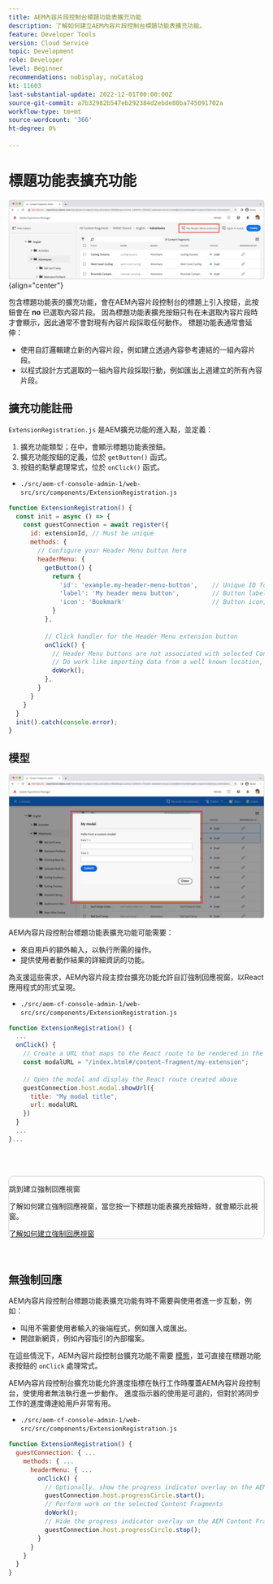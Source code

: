 ```yaml
---
title: AEM內容片段控制台標題功能表擴充功能
description: 了解如何建立AEM內容片段控制台標題功能表擴充功能。
feature: Developer Tools
version: Cloud Service
topic: Development
role: Developer
level: Beginner
recommendations: noDisplay, noCatalog
kt: 11603
last-substantial-update: 2022-12-01T00:00:00Z
source-git-commit: a7b32982b547eb292384d2ebde80ba745091702a
workflow-type: tm+mt
source-wordcount: '366'
ht-degree: 0%

---
```



# 標題功能表擴充功能

![標題功能表擴充功能](./assets/header-menu/header-menu.png){align="center"}

包含標題功能表的擴充功能，會在AEM內容片段控制台的標題上引入按鈕，此按鈕會在 __no__ 已選取內容片段。 因為標題功能表擴充按鈕只有在未選取內容片段時才會顯示，因此通常不會對現有內容片段採取任何動作。 標題功能表通常會延伸：

+ 使用自訂邏輯建立新的內容片段，例如建立透過內容參考連結的一組內容片段。
+ 以程式設計方式選取的一組內容片段採取行動，例如匯出上週建立的所有內容片段。

## 擴充功能註冊

`ExtensionRegistration.js` 是AEM擴充功能的進入點，並定義：

1. 擴充功能類型；在中，會顯示標題功能表按鈕。
1. 擴充功能按鈕的定義，位於 `getButton()` 函式。
1. 按鈕的點擊處理常式，位於 `onClick()` 函式。

+ `./src/aem-cf-console-admin-1/web-src/src/components/ExtensionRegistration.js`

```javascript
function ExtensionRegistration() {
  const init = async () => {
    const guestConnection = await register({
      id: extensionId, // Must be unique
      methods: {
        // Configure your Header Menu button here
        headerMenu: {
          getButton() {
            return {
              'id': 'example.my-header-menu-button',    // Unique ID for the button
              'label': 'My header menu button',         // Button label 
              'icon': 'Bookmark'                        // Button icon; get name from: https://spectrum.adobe.com/page/icons/ (Remove spaces, keep uppercase)
            }
          },

          // Click handler for the Header Menu extension button
          onClick() {
            // Header Menu buttons are not associated with selected Content Fragment, and thus are not provided a selection parameter.        
            // Do work like importing data from a well known location, or exporting a welll known set of data
            doWork();            
          },
        }
      }
    }
  }
  init().catch(console.error);
}
```

## 模型

![模型](./assets/modal/modal.png)

AEM內容片段控制台標題功能表擴充功能可能需要：

+ 來自用戶的額外輸入，以執行所需的操作。
+ 提供使用者動作結果的詳細資訊的功能。

為支援這些需求，AEM內容片段主控台擴充功能允許自訂強制回應視窗，以React應用程式的形式呈現。

+ `./src/aem-cf-console-admin-1/web-src/src/components/ExtensionRegistration.js`

```javascript
function ExtensionRegistration() {
  ...
  onClick() {
    // Create a URL that maps to the React route to be rendered in the modal
    const modalURL = "/index.html#/content-fragment/my-extension";

    // Open the modal and display the React route created above
    guestConnection.host.modal.showUrl({
      title: "My modal title",
      url: modalURL
    })     
  }
  ...     
}...
```

<div class="column is-8-desktop is-full-mobile is-half-tablet" style="
    border: solid 1px #ccc;
    border-radius: 10px;
    margin: 4rem auto;
">
  <div class="is-flex is-padded-small is-padded-big-mobile">
    <div>
      <p class="has-text-weight-bold is-size-36 is-size-27-touch is-margin-bottom-big has-text-blackest">跳到建立強制回應視窗</p>
      <p class="has-text-blackest">了解如何建立強制回應視窗，當您按一下標題功能表擴充按鈕時，就會顯示此視窗。</p>
      <div class="has-align-start is-margin-top-big">
        <a href="./modal.md" target="_blank" class="spectrum-Button spectrum-Button--outline spectrum-Button--primary spectrum-Button--sizeM">
          <span class="spectrum-Button-label has-no-wrap has-text-weight-bold" title="了解如何建立強制回應視窗">了解如何建立強制回應視窗</span>
        </a>
      </div>
    </div>
  </div>
</div>

## 無強制回應

AEM內容片段控制台標題功能表擴充功能有時不需要與使用者進一步互動，例如：

+ 叫用不需要使用者輸入的後端程式，例如匯入或匯出。
+ 開啟新網頁，例如內容指引的內部檔案。

在這些情況下，AEM內容片段控制台擴充功能不需要 [模態](#modal)，並可直接在標題功能表按鈕的 `onClick` 處理常式。

AEM內容片段控制台擴充功能允許進度指標在執行工作時覆蓋AEM內容片段控制台，使使用者無法執行進一步動作。 進度指示器的使用是可選的，但對於將同步工作的進度傳達給用戶非常有用。

+ `./src/aem-cf-console-admin-1/web-src/src/components/ExtensionRegistration.js`

```javascript
function ExtensionRegistration() {
  guestConnection: { ...
    methods: { ...
      headerMenu: { ...
        onClick() {
          // Optionally, show the progress indicator overlay on the AEM Content Fragment console
          guestConnection.host.progressCircle.start();
          // Perform work on the selected Content Fragments
          doWork();
          // Hide the progress indicator overlay on the AEM Content Fragment console when the work is done
          guestConnection.host.progressCircle.stop();
        }
      }
    }
  }
}
```
